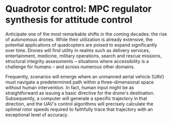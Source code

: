 # Quadrotor control: MPC regulator synthesis for attitude control

Anticipate one of the most remarkable shifts in the coming decades: the rise of autonomous drones. While their utilization is already extensive, the potential applications of quadcopters are poised to expand significantly over time. Drones will find utility in realms such as delivery services, entertainment, medicine, military operations, search and rescue missions, structural integrity assessments – situations where accessibility is a challenge for humans – and across numerous other domains.

Frequently, scenarios will emerge where an unmanned aerial vehicle (UAV) must navigate a predetermined path within a three-dimensional space without human intervention. In fact, human input might be as straightforward as issuing a basic directive for the drone's destination. Subsequently, a computer will generate a specific trajectory in that direction, and the UAV's control algorithms will precisely calculate the optimal rotor speeds required to faithfully trace that trajectory with an exceptional level of accuracy.
